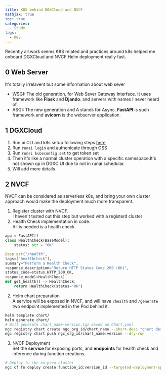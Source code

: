 ```yaml
---
title: K8S behind DGXCloud and NVCF
mathjax: true
toc: true
categories:
  - Study
tags:
  - K8S
---
```


Recently all work seems K8S related and practices around k8s helped me onboard DGXCloud and NVCF Helm deployment really fast. 
## 0 Web Server
It's totally irrelavent but some information about web sever
- WSGI: The old generation, for Web Sever Gateway Interface. It uses framework like **Flask** and **Djando**. and servers with names I never heard of.
- ASGI: The new generation and A stands for Async. **FastAPI** is such framework and **uvicorn** is the webserver application. 

## 1 DGXCloud
1. Run:ai CLI and k8s setup following steps [here](https://docs.nvidia.com/dgx-cloud/run-ai/latest/advanced.html#setting-up-your-kubernetes-configuration-file)
2. Run `runai login` and authenicate through OSS
3. Run `runai kubeconfig set` to get token set
4. Then it's like a normal cluster operation with a specific namespace.It's not shown up in DGXC UI due to not in runai schedular. 
5. Will add more details 

## 2 NVCF
NVCF can be considered as serverless k8s, and bring your own cluster approach would make the deployment much more transparent.
1. Register cluster with NVCF.  
I haven't tested out this step but worked with a registerd cluster
2. Health Check implementation in code.   
All is needed is a health check.
```python
app = FastAPI()
class HealthCheck(BaseModel):
    status: str = "OK"

@app.get("/health", 
tags=["healthcheck"],
summary="Perform a Health Check",
response_description="Return HTTP Status Code 200 (OK)",
status_code=status.HTTP_200_OK,
response_model=HealthCheck)
def get_health() -> HealthCheck:
    return HealthCheck(status="OK")
```
2. Helm chart preparation  
A service will be exposed in NVCF, and will have `/health` and `/generate` two endpoint implemented in the Pod behind it.
```sh
helm template chart/
helm generate chart/
# Will generate chart_name-version.tgz based on Chart.yaml
ngc registry chart create ngc_org_id/chart_name --short-desc "chart des"
ngc registry chart push ngc_org_id/chart_name:version --dry-run
```
3. NVCF Deployment  
Set the **service** for exposing ports, and **endpoints** for health check and inference during function creations.
```sh
# Deploy to the on-prem cluster
ngc cf fn deploy create function_id:version_id --targeted-deployment-specification "A100:ON-PREM.GPU.A100_8x:1:1:1:machinename-a100x8"
```